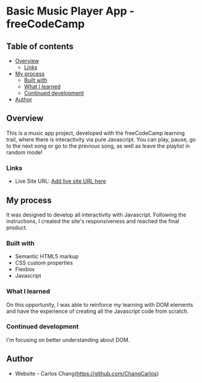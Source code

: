 # Basic Music Player App - freeCodeCamp

## Table of contents

- [Overview](#overview)
  - [Links](#links)
- [My process](#my-process)
  - [Built with](#built-with)
  - [What I learned](#what-i-learned)
  - [Continued development](#continued-development)
- [Author](#author)



## Overview

This is a music app project, developed with the freeCodeCamp learning trail, where there is interactivity via pure Javascript. You can play, pause, go to the next song or go to the previous song, as well as leave the playlist in random mode!


### Links

- Live Site URL: [Add live site URL here](https://your-live-site-url.com)

## My process

It was designed to develop all interactivity with Javascript. Following the instructions, I created the site's responsiveness and reached the final product.

### Built with

- Semantic HTML5 markup
- CSS custom properties
- Flexbox
- Javascript


### What I learned

On this opportunity, I was able to reinforce my learning with DOM elements and have the experience of creating all the Javascript code from scratch.


### Continued development

I'm focusing on better understanding about DOM.


## Author

- Website - Carlos Chang(https://github.com/ChangCarlos)